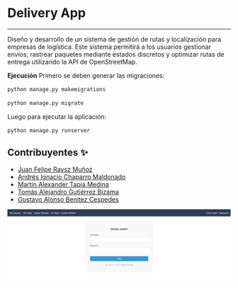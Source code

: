 
# Delivery App
---
Diseño y desarrollo de un sistema de gestión de rutas y localización para empresas de logística. Este sistema permitirá a los usuarios gestionar envíos, rastrear paquetes mediante estados discretos y optimizar rutas de entrega utilizando la API de OpenStreetMap.

**Ejecución**
Primero se deben generar las migraciones:
```bash
python manage.py makemigrations
```
```bash
python manage.py migrate
```

Luego para ejecutar la aplicación:
```bash
python manage.py runserver
```

## Contribuyentes ✨
* [Juan Felipe Raysz Muñoz](https://github.com/Sephir0ath)
* [Andrés Ignacio Chaparro Maldonado](https://github.com/AndresChCy)
* [Martín Alexander Tapia Medina](https://github.com/CondorPepinillo)
* [Tomás Alejandro Gutiérrez Bizama](https://github.com/TomasGutierrez777)
* [Gustavo Alonso Benitez Cespedes](https://github.com/D34dcru1s3r)

<p align="center">
  <img src="https://github.com/Sephir0ath/Delivery-App/blob/main/vista.png" alt="Imagen de referencia">
</p>

